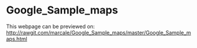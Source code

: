 # Google_Sample_maps

This webpage can be previewed on: http://rawgit.com/marcale/Google_Sample_maps/master/Google_Sample_maps.html
